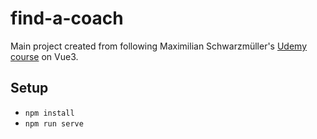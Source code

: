 # find-a-coach
Main project created from following Maximilian Schwarzmüller's [Udemy course](https://www.udemy.com/course/vuejs-2-the-complete-guide/) on Vue3.

## Setup
- `npm install`
- `npm run serve`

